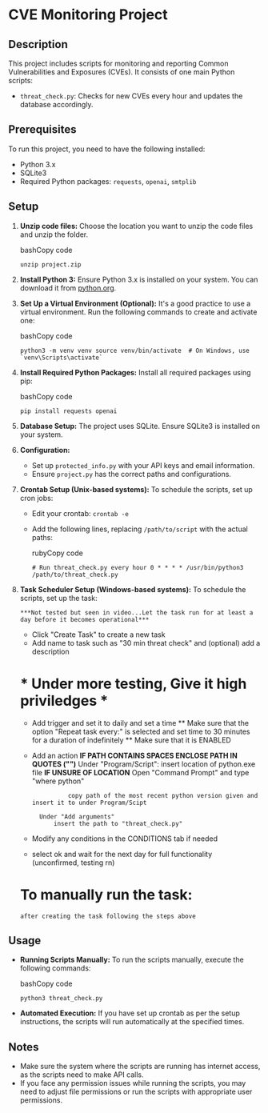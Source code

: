CVE Monitoring Project
======================

Description
-----------

This project includes scripts for monitoring and reporting Common Vulnerabilities and Exposures (CVEs). It consists of one main Python scripts:

*   `threat_check.py`: Checks for new CVEs every hour and updates the database accordingly.

Prerequisites
-------------

To run this project, you need to have the following installed:

*   Python 3.x
*   SQLite3
*   Required Python packages: `requests`, `openai`, `smtplib`

Setup
-----

1.  **Unzip code files:** Choose the location you want to unzip the code files and unzip the folder.
    
    bashCopy code
    
    `unzip project.zip`
    
2.  **Install Python 3:** Ensure Python 3.x is installed on your system. You can download it from [python.org](https://www.python.org/downloads/).
    
3.  **Set Up a Virtual Environment (Optional):** It's a good practice to use a virtual environment. Run the following commands to create and activate one:
    
    bashCopy code
    
    `` python3 -m venv venv source venv/bin/activate  # On Windows, use `venv\Scripts\activate` ``
    
4.  **Install Required Python Packages:** Install all required packages using pip:
    
    bashCopy code
    
    `pip install requests openai`
    
5.  **Database Setup:** The project uses SQLite. Ensure SQLite3 is installed on your system.
    
6.  **Configuration:**
    
    *   Set up `protected_info.py` with your API keys and email information.
    *   Ensure `project.py` has the correct paths and configurations.
    
7.  **Crontab Setup (Unix-based systems):** To schedule the scripts, set up cron jobs:
    
    *   Edit your crontab: `crontab -e`
    *   Add the following lines, replacing `/path/to/script` with the actual paths:
        
        rubyCopy code
        
        `# Run threat_check.py every hour 0 * * * * /usr/bin/python3 /path/to/threat_check.py`
        
8.  **Task Scheduler Setup (Windows-based systems):** To schedule the scripts, set up the task:

        ***Not tested but seen in video...Let the task run for at least a day before it becomes operational***

    * Click "Create Task" to create a new task
    * Add name to task such as "30 min threat check" and (optional) add a description
    
    # * Under more testing, Give it high priviledges * #

    * Add trigger and set it to daily and set a time
            ** Make sure that the option "Repeat task every:" is selected and set time to 30 minutes for a duration of indefinitely
            ** Make sure that it is ENABLED
    * Add an action
            **IF PATH CONTAINS SPACES ENCLOSE PATH IN QUOTES ("")**
            Under "Program/Script":
                insert location of python.exe file
                **IF UNSURE OF LOCATION**
                    Open "Command Prompt" and type "where python"

                    copy path of the most recent python version given and insert it to under Program/Scipt

            Under "Add arguments"
                insert the path to "threat_check.py"

        
    * Modify any conditions in the CONDITIONS tab if needed

    * select ok and wait for the next day for full functionality (unconfirmed, testing rn)


    # To manually run the task:
        after creating the task following the steps above









Usage
-----

*   **Running Scripts Manually:** To run the scripts manually, execute the following commands:
    
    bashCopy code
    
    `python3 threat_check.py`
    
*   **Automated Execution:** If you have set up crontab as per the setup instructions, the scripts will run automatically at the specified times.
    

Notes
-----

*   Make sure the system where the scripts are running has internet access, as the scripts need to make API calls.
*   If you face any permission issues while running the scripts, you may need to adjust file permissions or run the scripts with appropriate user permissions.
